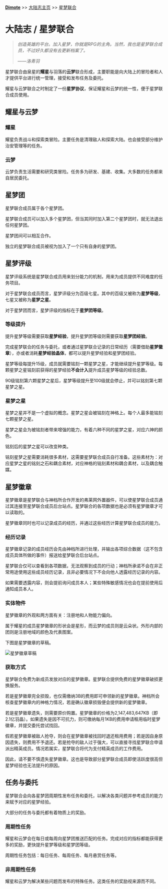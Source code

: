**[Dimote](https://dimote.top)** >> [大陆志主页](index.md) >> [星梦联合](xingmenglianhe.md)

# 大陆志 / 星梦联合

> *创造英雄的平台。加入星梦，你就是RPG的主角。当然，我也是星梦联合成员，不过好久都没有去更新档案了。*
>
> ——*洛青羽*

星梦联合由泉星的**耀星**与羽落的**云梦**联合形成，主要职能是向大陆上的冒险者和人才提供平台进行统一管理，接受和发布任务及委托。

耀星与云梦联合之时制定了一份**星梦协议**，保证耀星和云梦的统一性，便于星梦联合成员使用。

## 耀星与云梦

### 耀星

耀星负责战斗和探索类冒险。主要任务是清理敌人和探索大陆。也会接受部分维护治安管理等的任务。

### 云梦

云梦负责生活需要和研究类冒险。任务多为研发、基建、收集。大多数的任务都来自居民委托。

## 星梦团

星梦联合成员属于各个星梦团。

星梦联合成员可以加入多个星梦团，但当其同时加入第二个星梦团时，就无法退出任何星梦团。

星梦团间可以相互合作。

独立的星梦联合成员被视为加入了一个只有自身的星梦团。

## 星梦评级

星梦评级系统是星梦联合成员用来划分能力的机制，用来为成员提供不同难度的任务项目。

对于星梦联合成员而言，星梦评级分为百级七星。其中的百级又被称为**星梦等级**，七星又被称为**星梦之星**。

对于星梦团而言，星梦评级的指标在于**星梦团等级**。

### 等级提升

提升星梦等级需要获取**星梦经验**，提升星梦团等级则需要获取**星梦团经验**。

完成星梦联合的任务与委托，或者通过星梦联合记录的日常经历（需要借助**星梦徽章**），亦或者消耗**星梦经验晶体**，都可以提升星梦经验和星梦团经验。

星梦等级每提升15级，成员就需要铭刻一颗星梦之星，才能继续提升星梦等级。每颗星梦之星铭刻前获得的星梦经验**不会计入**提升成员星梦等级的经验总数。

90级铭刻第六颗星梦之星后，星梦等级提升至100级就会停止，并可以铭刻第七颗星梦之星。

### 星梦之星

星梦之星并不是一个虚拟的概念。星梦之星会被铭刻在神格上。每个人最多能铭刻七颗星梦之星。

星梦之星会为被铭刻者带来增强的能力，有着六种不同的星梦之星，对应六神的颜色。

铭刻后的星梦之星可以改变种类。

铭刻星梦之星需要消耗很多素材，这需要星梦联合成员自行准备。这些素材为：对应星梦之星的铭刻之石和耦合素材，对应神格的铭刻素材和耦合素材，以及耦合触媒。

## 星梦徽章

星梦徽章是星梦联合与神档所合作开发的弗莱网外置器件，可以使星梦联合成员通过其连接至星梦联合成员后台站点。星梦联合的各项数据也是必须有星梦徽章才可以读取的。

星梦徽章同时也可以记录成员的经历，并通过这些经历计算星梦联合成员的能力。

### 经历记录

星梦徽章记录的成员经历会先由神档所进行处理，并输出各项综合数据（这不包含成员具体所做的事件）报送给星梦联合后台站点。

星梦联合仅可以查看到各项数据，无法观察到成员的行动；神档所承诺不会在非正常用途使用这些成员经历记录，且非必要情况下不会向他人透露经历记录的内容。

如果需要透露内容，则会提前询问成员本人；某些特殊敏感情况也会在提前使用后通知成员本人。

### 实体物件

星梦徽章的外观和两方面有关：注册地和人物能力偏向。

属于耀星的成员星梦徽章的形状会是星形，而云梦的成员则是云朵状。外形内部的团则是注册地域的颜色及代表图案。

下图是星梦徽章的草稿。

![星梦徽章草稿](../../resource/image/xingmenghuizhang_caogao.png)

### 获取方式

星梦联合免费为新成员发放对应的星梦徽章。星梦联合提供免费的星梦徽章破损更换服务。

若是星梦徽章完全损毁，也仅需缴纳3B的费用即可申领新的星梦徽章。神档所会核查星梦徽章内的神格力情况，若是确认徽章损毁便会提供新的星梦徽章。

若是星梦徽章遗失，则需要原价购置。星梦徽章的价格为2,147,483,647KB（即2.1亿羽晶）。如果遗失是因不可抗力，则可缴纳每月1KB的费用申请租用临时星梦徽章，并提交委托尝试找回。

假若星梦徽章被敌人抢夺，则会在星梦徽章被找回时退还租用费用；若是因自身原因遗失，则费用不予退还。若是抢夺的敌人过于强大，可以直接寻找星梦联合申请派出精英成员。情况若属实，星梦联合将代为支付精英成员的工作费用。

因此，请不要不慎遗失星梦徽章。这也是导致部分星梦联合成员即使活跃度很高但星梦经验也无法提升的原因。

## 任务与委托

星梦联合会向各星梦团周期性发布任务和委托，以解决各类问题并参考成员的能力来赋予对应的星梦经验。

大部分的任务与委托都有着物质上的奖励。

### 周期性任务

耀星和云梦会在每日或每周向星梦团推送匹配的任务。完成对应的指标都能获得更多的奖励，更快提升星梦等级和星梦团等级。

周期性任务包括：每日任务、每周任务、每月悬赏任务等。

### 非周期性任务

耀星和云梦为解决某些问题而发布的特殊任务。这类任务的奖励视来源而不同。
